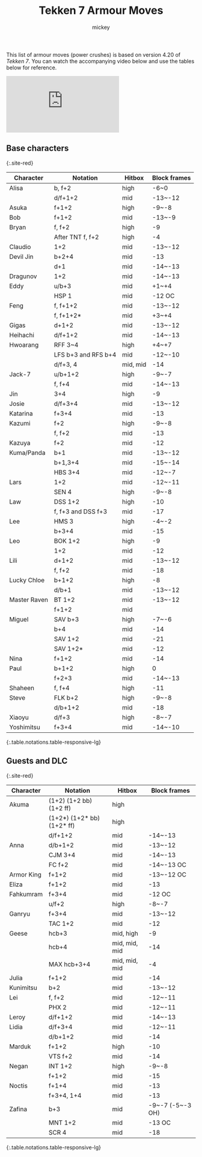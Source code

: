 ﻿---
title: Tekken 7 Armour Moves 
description: A comprehensive list of every single armour move in the game, and how to punish them.
author: 
- mickey

category: guides
tags: [Lists, Tekken 7]

caption: Heihachi Mishima absorbing Claudio Serafino's WR 2 with his power crush (d/f+1+2)
metaImageExt: png
---

This list of armour moves (power crushes) is based on version 4.20 of <em>Tekken 7</em>. You can watch the accompanying video below and use the tables below for reference.

<div class="video-container d-flex justify-content-center mb-3">
    <iframe class="video-showcase" src="https://www.youtube.com/embed/8XE_Xb-L1hI" title="YouTube video player" frameborder="0" allow="accelerometer; autoplay; clipboard-write; encrypted-media; gyroscope; picture-in-picture" allowfullscreen></iframe>
</div>

## Base characters
{:.site-red}

| Character | Notation |Hitbox|Block frames
|--|--|--|--|
| Alisa | b, f+2 |high|-6~0
||d/f+1+2|mid|-13~-12
|Asuka|f+1+2|high|-9~-8
|Bob|f+1+2|mid|-13~-9
|Bryan|f, f+2|high|-9
||After TNT f, f+2|high|-4
|Claudio|1+2|mid|-13~-12
|Devil Jin|b+2+4|mid|-13 
||d+1|mid|-14~-13
|Dragunov|1+2|mid|-14~-13
|Eddy|u/b+3|mid|+1~+4 
||HSP 1|mid|-12 OC
|Feng|f, f+1+2|mid|-13~-12
||f, f+1+2*|mid|+3~+4
|Gigas|d+1+2|mid|-13~-12
|Heihachi|d/f+1+2|mid|-14~-13
|Hwoarang|RFF 3~4|high|+4~+7
||LFS b+3 and RFS b+4|mid|-12~-10
||d/f+3, 4|mid, mid|-14
|Jack-7|u/b+1+2|high|-9~-7
||f, f+4|mid|-14~-13
Jin|3+4|high|-9|
Josie|d/f+3+4|mid|-13~-12|
Katarina|f+3+4|mid|-13|
Kazumi|f+2|high|-9~-8|
||f, f+2|mid|-13|
Kazuya|f+2|mid|-12|
Kuma/Panda|b+1|mid|-13~-12|
||b+1,3+4|mid|-15~-14|
||HBS 3+4|mid|-12~-7|
Lars|1+2|mid|-12~-11|
||SEN 4|high|-9~-8|
Law|DSS 1+2|high|-10|
||f, f+3 and DSS f+3|mid|-17|
Lee|HMS 3|high|-4~-2|
||b+3+4|mid|-15|
Leo|BOK 1+2|high|-9
||1+2|mid|-12|
Lili|d+1+2|mid|-13~-12|
||f, f+2|mid|-18|
Lucky Chloe|b+1+2|high|-8
||d/b+1|mid|-13~-12|
Master Raven|BT 1+2|mid|-13~-12
||f+1+2|mid|
Miguel|SAV b+3|high|-7~-6
||b+4|mid|-14|
||SAV 1+2|mid|-21|
||SAV 1+2*|mid|-12|
Nina|f+1+2|mid|-14|
Paul|b+1+2|high|0|
||f+2+3|mid|-14~-13
Shaheen|f, f+4|high|-11|
Steve|FLK b+2|high|-9~-8
||d/b+1+2|mid|-18|
Xiaoyu|d/f+3|high|-8~-7
Yoshimitsu|f+3+4|mid|-14~-10|
{:.table.notations.table-responsive-lg}

## Guests and DLC
{:.site-red}

|Character| Notation |Hitbox|Block frames
|--|--|--|--|
| Akuma | (1+2) (1+2 bb) (1+2 ff) |high|
||(1+2*) (1+2* bb) (1+2* ff)|high
||d/f+1+2|mid|-14~-13
Anna|d/b+1+2| mid|-13~-12
||CJM 3+4|mid|-14~-13
||FC f+2|mid|-14~-13 OC
Armor King|f+1+2|mid|-13~-12 OC
Eliza|f+1+2|mid|-13
Fahkumram|f+3+4|mid|-12 OC
||u/f+2|high|-8~-7
Ganryu|f+3+4|mid|-13~-12
||TAC 1+2|mid|-12
Geese|hcb+3|mid, high|-9
||hcb+4|mid, mid, mid|-14
||MAX hcb+3+4|mid, mid, mid|-4
Julia|f+1+2|mid|-14
Kunimitsu|b+2|mid|-13~-12
Lei|f, f+2|mid|-12~-11
||PHX 2|mid|-12~-11
Leroy|d/f+1+2|mid|-14~-13
Lidia|d/f+3+4|mid|-12~-11
||d/b+1+2|mid|-14
Marduk|f+1+2|high|-10
||VTS f+2|mid|-14
Negan|INT 1+2|high|-9~-8
||f+1+2|mid|-15
Noctis|f+1+4|mid|-13
||f+3+4, 1+4|mid|-13
Zafina|b+3|mid|-9~-7 (-5~-3 OH)
||MNT 1+2|mid|-13 OC
||SCR 4|mid|-18
{:.table.notations.table-responsive-lg}


